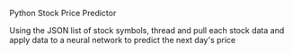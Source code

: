 Python Stock Price Predictor

Using the JSON list of stock symbols, thread and pull each stock data and apply data to a neural network to predict the next day's price
